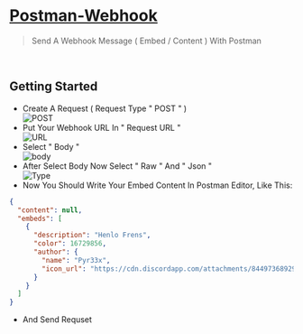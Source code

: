 # [Postman-Webhook](https://discord.gg/KeuBYBbErh)
> Send A Webhook Message ( Embed / Content ) With Postman
</br>

## Getting Started
- Create A Request ( Request Type " POST " ) </br>
![POST](https://cdn.discordapp.com/attachments/844973689292193824/953939259662958592/unknown.png) </br>
- Put Your Webhook URL In " Request URL " </br>
![URL](https://cdn.discordapp.com/attachments/844973689292193824/953939707341963354/unknown.png) </br>
- Select " Body " </br>
![body](https://user-images.githubusercontent.com/83529331/158773411-149f77a2-3164-4917-ad3d-a9cf7769997a.png) </br>
- After Select Body Now Select " Raw " And " Json " </br>
![Type](https://user-images.githubusercontent.com/83529331/158773644-ca95de1b-213d-4389-b5dc-f6e43421904c.png)
- Now You Should Write Your Embed Content In Postman Editor, Like This: 
```json
{
  "content": null,
  "embeds": [
    {
      "description": "Henlo Frens",
      "color": 16729856,
      "author": {
        "name": "Pyr33x",
        "icon_url": "https://cdn.discordapp.com/attachments/844973689292193824/952965019119800320/0c001137084652d71854914b9637111b-modified.png"
      }
    }
  ]
}
```
- And Send Requset
